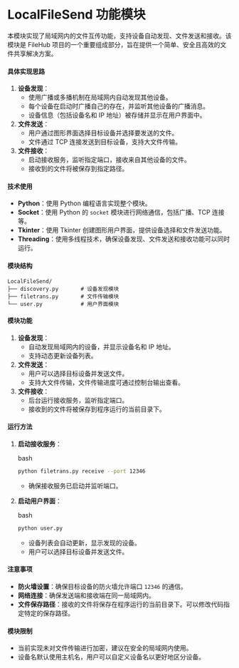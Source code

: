 # LocalFileSend 功能模块

本模块实现了局域网内的文件互传功能，支持设备自动发现、文件发送和接收。该模块是 FileHub 项目的一个重要组成部分，旨在提供一个简单、安全且高效的文件共享解决方案。

#### **具体实现思路**

1. **设备发现**：
   - 使用广播或多播机制在局域网内自动发现其他设备。
   - 每个设备在启动时广播自己的存在，并监听其他设备的广播消息。
   - 设备信息（包括设备名和 IP 地址）被存储并显示在用户界面中。
2. **文件发送**：
   - 用户通过图形界面选择目标设备并选择要发送的文件。
   - 文件通过 TCP 连接发送到目标设备，支持大文件传输。
3. **文件接收**：
   - 启动接收服务，监听指定端口，接收来自其他设备的文件。
   - 接收到的文件将被保存到指定路径。

#### **技术使用**

- **Python**：使用 Python 编程语言实现整个模块。
- **Socket**：使用 Python 的 `socket` 模块进行网络通信，包括广播、TCP 连接等。
- **Tkinter**：使用 Tkinter 创建图形用户界面，提供设备选择和文件发送功能。
- **Threading**：使用多线程技术，确保设备发现、文件发送和接收功能可以同时运行。

#### **模块结构**

```
LocalFileSend/
├── discovery.py       # 设备发现模块
├── filetrans.py       # 文件传输模块
└── user.py            # 用户界面模块
```

#### **模块功能**

1. **设备发现**：
   - 自动发现局域网内的设备，并显示设备名和 IP 地址。
   - 支持动态更新设备列表。
2. **文件发送**：
   - 用户可以选择目标设备并发送文件。
   - 支持大文件传输，文件传输进度可通过控制台输出查看。
3. **文件接收**：
   - 后台运行接收服务，监听指定端口。
   - 接收到的文件将被保存到程序运行的当前目录下。

#### **运行方法**

1. **启动接收服务**：

   bash

   ```bash
   python filetrans.py receive --port 12346
   ```

   - 确保接收服务已启动并监听端口。

2. **启动用户界面**：

   bash

   ```bash
   python user.py
   ```

   - 设备列表会自动更新，显示发现的设备。
   - 用户可以选择目标设备并发送文件。

#### **注意事项**

- **防火墙设置**：确保目标设备的防火墙允许端口 `12346` 的通信。
- **网络连接**：确保发送端和接收端在同一局域网内。
- **文件保存路径**：接收的文件将保存在程序运行的当前目录下。可以修改代码指定特定的保存路径。

#### **模块限制**

- 当前实现未对文件传输进行加密，建议在安全的局域网内使用。
- 设备名默认使用主机名，用户可以自定义设备名以更好地区分设备。